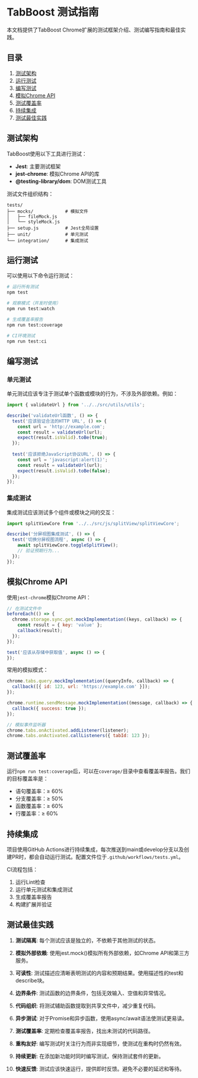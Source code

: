 # TabBoost 测试指南

本文档提供了TabBoost Chrome扩展的测试框架介绍、测试编写指南和最佳实践。

## 目录

1. [测试架构](#测试架构)
2. [运行测试](#运行测试)
3. [编写测试](#编写测试)
4. [模拟Chrome API](#模拟Chrome-API)
5. [测试覆盖率](#测试覆盖率)
6. [持续集成](#持续集成)
7. [测试最佳实践](#测试最佳实践)

## 测试架构

TabBoost使用以下工具进行测试：

- **Jest**: 主要测试框架
- **jest-chrome**: 模拟Chrome API的库
- **@testing-library/dom**: DOM测试工具

测试文件组织结构：

```
tests/
├── mocks/            # 模拟文件
│   ├── fileMock.js
│   └── styleMock.js
├── setup.js          # Jest全局设置
├── unit/             # 单元测试
└── integration/      # 集成测试
```

## 运行测试

可以使用以下命令运行测试：

```bash
# 运行所有测试
npm test

# 观察模式（开发时使用）
npm run test:watch

# 生成覆盖率报告
npm run test:coverage

# CI环境测试
npm run test:ci
```

## 编写测试

### 单元测试

单元测试应该专注于测试单个函数或模块的行为，不涉及外部依赖。例如：

```javascript
import { validateUrl } from '../../src/utils/utils';

describe('validateUrl函数', () => {
  test('应该验证合法的HTTP URL', () => {
    const url = 'http://example.com';
    const result = validateUrl(url);
    expect(result.isValid).toBe(true);
  });
  
  test('应该拒绝JavaScript协议URL', () => {
    const url = 'javascript:alert(1)';
    const result = validateUrl(url);
    expect(result.isValid).toBe(false);
  });
});
```

### 集成测试

集成测试应该测试多个组件或模块之间的交互：

```javascript
import splitViewCore from '../../src/js/splitView/splitViewCore';

describe('分屏视图集成测试', () => {
  test('切换分屏视图流程', async () => {
    await splitViewCore.toggleSplitView();
    // 验证预期行为...
  });
});
```

## 模拟Chrome API

使用`jest-chrome`模拟Chrome API：

```javascript
// 在测试文件中
beforeEach(() => {
  chrome.storage.sync.get.mockImplementation((keys, callback) => {
    const result = { key: 'value' };
    callback(result);
  });
});

test('应该从存储中获取值', async () => {
});
```

常用的模拟模式：

```javascript
chrome.tabs.query.mockImplementation((queryInfo, callback) => {
  callback([{ id: 123, url: 'https://example.com' }]);
});

chrome.runtime.sendMessage.mockImplementation((message, callback) => {
  callback({ success: true });
});

// 模拟事件监听器
chrome.tabs.onActivated.addListener(listener);
chrome.tabs.onActivated.callListeners({ tabId: 123 });
```

## 测试覆盖率

运行`npm run test:coverage`后，可以在`coverage/`目录中查看覆盖率报告。我们的目标覆盖率是：

- 语句覆盖率：≥ 60%
- 分支覆盖率：≥ 50%
- 函数覆盖率：≥ 60%
- 行覆盖率：≥ 60%

## 持续集成

项目使用GitHub Actions进行持续集成，每次推送到main或develop分支以及创建PR时，都会自动运行测试。配置文件位于`.github/workflows/tests.yml`。

CI流程包括：

1. 运行Lint检查
2. 运行单元测试和集成测试
3. 生成覆盖率报告
4. 构建扩展并验证

## 测试最佳实践

1. **测试隔离**: 每个测试应该是独立的，不依赖于其他测试的状态。

2. **模拟外部依赖**: 使用jest.mock()模拟所有外部依赖，如Chrome API和第三方服务。

3. **可读性**: 测试描述应清晰表明测试的内容和预期结果。使用描述性的test和describe块。

4. **边界条件**: 测试函数的边界条件，包括无效输入、空值和异常情况。

5. **代码组织**: 将测试辅助函数提取到共享文件中，减少重复代码。

6. **异步测试**: 对于Promise和异步函数，使用async/await语法使测试更易读。

7. **测试覆盖率**: 定期检查覆盖率报告，找出未测试的代码路径。

8. **重构友好**: 编写测试时关注行为而非实现细节，使测试在重构时仍然有效。

9. **持续更新**: 在添加新功能时同时编写测试，保持测试套件的更新。

10. **快速反馈**: 测试应该快速运行，提供即时反馈。避免不必要的延迟和等待。 